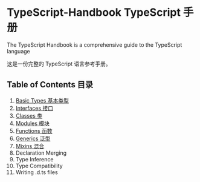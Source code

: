 TypeScript-Handbook TypeScript 手册
====

The TypeScript Handbook is a comprehensive guide to the TypeScript language

这是一份完整的 TypeScript 语言参考手册。

Table of Contents 目录
----

1. [Basic Types 基本类型](./pages/Basic%20Types.md)
2. [Interfaces 接口](./pages/Interfaces.md)
3. [Classes 类](./pages/Classes.md)
4. [Modules 模块](./pages/Modules.md)
5. [Functions 函数](./pages/Functions.md)
6. [Generics 泛型](./pages/Generics.md)
7. [Mixins 混合](./pages/Mixins.md)
8. Declaration Merging
9. Type Inference
10. Type Compatibility
11. Writing .d.ts files

